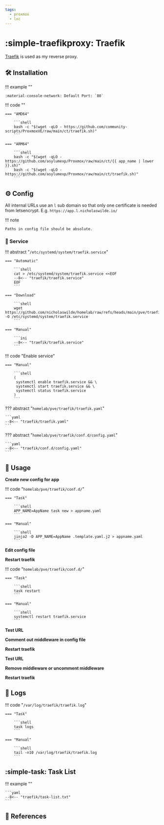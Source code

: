 ```yaml
---
tags:
  - proxmox
  - lxc
---
```

# :simple-traefikproxy: Traefik

[Traefik][1] is used as my reverse proxy.

## :hammer_and_wrench: Installation

!!! example ""

    :material-console-network: Default Port: `80`

!!! code ""

    === "AMD64"

        ```shell
        bash -c "$(wget -qLO - https://github.com/community-scripts/ProxmoxVE/raw/main/ct/traefik.sh)"
        ```

    === "ARM64"

        ```shell
        bash -c "$(wget -qLO - https://github.com/asylumexp/Proxmox/raw/main/ct/{{ app_name | lower }}.sh)"
        bash -c "$(wget -qLO - https://github.com/asylumexp/Proxmox/raw/main/ct/traefik.sh)"
        ```

## :gear: Config

All internal URLs use an `l` sub domain so that only one certificate is needed from letsencrypt. E.g. `https://app.l.nicholaswilde.io/`

!!! note

    Paths in config file should be absolute.

### :handshake: Service

!!! abstract "`/etc/systemd/system/traefik.service`"

    === "Automatic"

        ```shell
        cat > /etc/systemd/system/traefik.service <<EOF
        --8<-- "traefik/traefik.service"
        EOF
        ```

    === "Download"

        ```shell
        wget https://github.com/nicholaswilde/homelab/raw/refs/heads/main/pve/traefik/traefik.service -O /etc/systemd/system/traefik.service
        ```
        
    === "Manual"

        ```ini
        --8<-- "traefik/traefik.service"
        ```
    
!!! code "Enable service"

    === "Manual"
    
        ```shell
        (
         systemctl enable traefik.service && \
         systemctl start traefik.service && \
         systemctl status traefik.service
        ) 
        ```

??? abstract "`homelab/pve/traefik/traefik.yaml`"

    ```yaml
    --8<-- "traefik/traefik.yaml"
    ```

??? abstract "`homelab/pve/traefik/conf.d/config.yaml`"

    ```yaml
    --8<-- "traefik/conf.d/config.yaml"
    ```

## :pencil: Usage

**Create new config for app**

!!! code "`homelab/pve/traefik/conf.d/`"

    === "Task"

        ```shell
        APP_NAME=AppName task new > appname.yaml
        ```

    === "Manual"

        ```shell
        jinja2 -D APP_NAME=AppName .template.yaml.j2 > appname.yaml
        ```

**Edit config file**

**Restart traefik**

!!! code "`homelab/pve/traefik/conf.d/`"

    === "Task"

        ```shell
        task restart
        ```

    === "Manual"

        ```shell
        systemctl restart traefik.service
        ```
**Test URL**

**Comment out middleware in config file**

**Restart traefik**

**Test URL**

**Remove middleware or uncomment middleware**

**Restart traefik**

## :file_folder: Logs

!!! code "`/var/log/traefik/traefik.log`"

    === "Task"

        ```shell
        task logs
        ```
        
    === "Manual"
    
        ```shell
        tail -n10 /var/log/traefik/traefik.log
        ```

## :simple-task: Task List

!!! example ""

    ```yaml
    --8<-- "traefik/task-list.txt"
    ```

## :link: References

[1]: <https://traefik.io/traefik/>
